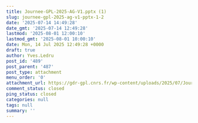 ```yaml
---
title: Journee-GPL-2025-AG-V1.pptx (1)
slug: journee-gpl-2025-ag-v1-pptx-1-2
date: '2025-07-14 14:49:28'
date_gmt: '2025-07-14 12:49:28'
lastmod: '2025-08-01 12:00:10'
lastmod_gmt: '2025-08-01 10:00:10'
date: Mon, 14 Jul 2025 12:49:28 +0000
draft: true
author: Yves.Ledru
post_id: '489'
post_parent: '487'
post_type: attachment
menu_order: '0'
attachment_url: https://gdr-gpl.cnrs.fr/wp-content/uploads/2025/07/Journee-GPL-2025-AG-V1.pptx-1.pdf
comment_status: closed
ping_status: closed
categories: null
tags: null
summary: ''
---
```



